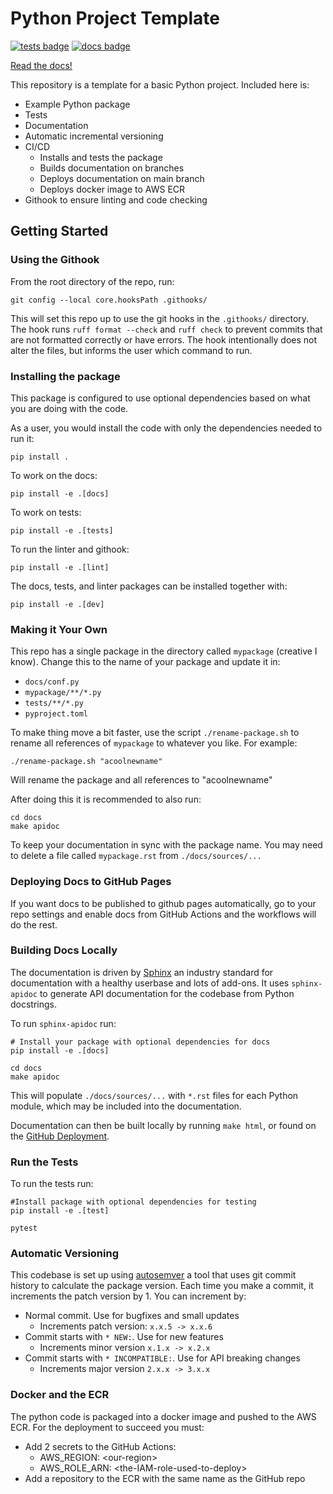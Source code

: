 # Python Project Template

[![tests badge](https://github.com/NERC-CEH/python-template/actions/workflows/pipeline.yml/badge.svg)](https://github.com/NERC-CEH/python-template/actions)
[![docs badge](https://github.com/NERC-CEH/python-template/actions/workflows/deploy-docs.yml/badge.svg)](https://nerc-ceh.github.io/python-template/)

[Read the docs!](https://nerc-ceh.github.io/python-template)

This repository is a template for a basic Python project. Included here is:

* Example Python package
* Tests
* Documentation
* Automatic incremental versioning
* CI/CD
    * Installs and tests the package
    * Builds documentation on branches
    * Deploys documentation on main branch
    * Deploys docker image to AWS ECR
* Githook to ensure linting and code checking

## Getting Started

### Using the Githook

From the root directory of the repo, run:

```
git config --local core.hooksPath .githooks/
```

This will set this repo up to use the git hooks in the `.githooks/` directory. The hook runs `ruff format --check` and `ruff check` to prevent commits that are not formatted correctly or have errors. The hook intentionally does not alter the files, but informs the user which command to run.

### Installing the package

This package is configured to use optional dependencies based on what you are doing with the code.

As a user, you would install the code with only the dependencies needed to run it:

```
pip install .
```

To work on the docs:

```
pip install -e .[docs]
```

To work on tests:

```
pip install -e .[tests]
```

To run the linter and githook:

```
pip install -e .[lint]
```

The docs, tests, and linter packages can be installed together with:

```
pip install -e .[dev]
```

### Making it Your Own

This repo has a single package in the directory called `mypackage` (creative I know). Change this to the name of your package and update it in:

* `docs/conf.py`
* `mypackage/**/*.py`
* `tests/**/*.py`
* `pyproject.toml`

To make thing move a bit faster, use the script `./rename-package.sh` to rename all references of `mypackage` to whatever you like. For example:

```
./rename-package.sh "acoolnewname"
```

Will rename the package and all references to "acoolnewname"

After doing this it is recommended to also run:

```
cd docs
make apidoc
```

To keep your documentation in sync with the package name. You may need to delete a file called `mypackage.rst` from `./docs/sources/...`

### Deploying Docs to GitHub Pages

If you want docs to be published to github pages automatically, go to your repo settings and enable docs from GitHub Actions and the workflows will do the rest.

### Building Docs Locally

The documentation is driven by [Sphinx](https://www.sphinx-doc.org/) an industry standard for documentation with a healthy userbase and lots of add-ons. It uses `sphinx-apidoc` to generate API documentation for the codebase from Python docstrings.

To run `sphinx-apidoc` run:

```
# Install your package with optional dependencies for docs
pip install -e .[docs]

cd docs
make apidoc
```

This will populate `./docs/sources/...` with `*.rst` files for each Python module, which may be included into the documentation.

Documentation can then be built locally by running `make html`, or found on the [GitHub Deployment](https://nerc-ceh.github.io/python-template).

### Run the Tests

To run the tests run:

```
#Install package with optional dependencies for testing
pip install -e .[test]

pytest
```

### Automatic Versioning

This codebase is set up using [autosemver](https://autosemver.readthedocs.io/en/latest/usage.html#) a tool that uses git commit history to calculate the package version. Each time you make a commit, it increments the patch version by 1. You can increment by:

* Normal commit. Use for bugfixes and small updates
    * Increments patch version: `x.x.5 -> x.x.6`
* Commit starts with `* NEW:`. Use for new features
    * Increments minor version `x.1.x -> x.2.x`
* Commit starts with `* INCOMPATIBLE:`. Use for API breaking changes
    * Increments major version `2.x.x -> 3.x.x`

### Docker and the ECR

The python code is packaged into a docker image and pushed to the AWS ECR. For the deployment to succeed you must:

* Add 2 secrets to the GitHub Actions:
    * AWS_REGION: \<our-region\>
    * AWS_ROLE_ARN: \<the-IAM-role-used-to-deploy\>
* Add a repository to the ECR with the same name as the GitHub repo
 
